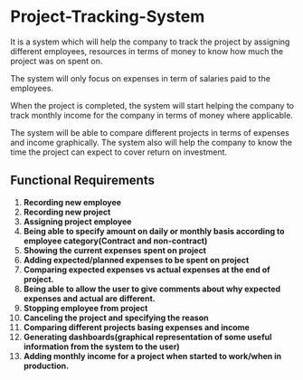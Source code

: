 # Project-Tracking-System

It is a system which will help the company to track the project by assigning different employees, resources in terms of money  to know how much the project was on spent on.


The system will only focus on expenses in term of salaries paid to the employees.

When the project is completed, the system will start helping the company to track monthly income for the company in terms of money where applicable.

The system will be able to compare different projects in terms of expenses and income graphically. The system also will help the company to know the time the project can expect to cover return on investment.


## Functional Requirements 

1.  **Recording new employee**
2.  **Recording new project**
3.  **Assigning project employee**
4.  **Being able to specify amount on daily or monthly basis according to employee category(Contract and non-contract)**
5.  **Showing the current expenses spent on project**
6.  **Adding expected/planned expenses to be spent on project**
7.  **Comparing expected expenses vs actual expenses at the end of project.**
8.  **Being able to allow the user to give comments about why expected expenses and actual are different.**
9.  **Stopping employee from project** 
10. **Canceling the project and specifying the reason**
11. **Comparing different projects basing expenses and income**
12. **Generating dashboards(graphical representation of some useful information from the system to the user)**
13. **Adding monthly income for a project when started to work/when in production.**
